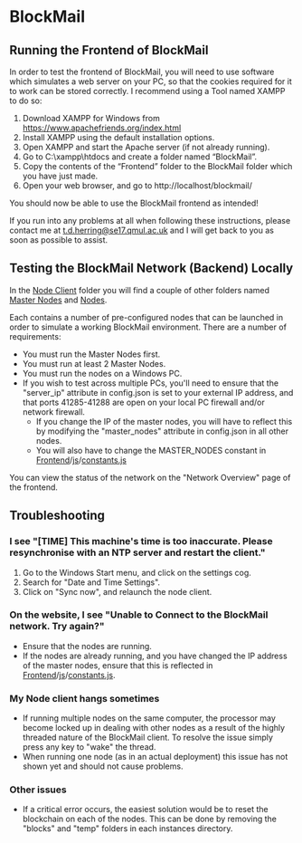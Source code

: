 # BlockMail

## Running the Frontend of BlockMail

In order to test the frontend of BlockMail, you will need to use software which simulates a web server on your PC, so that the cookies required for it to work can be stored correctly. I recommend using a Tool named XAMPP to do so:

1.	Download XAMPP for Windows from https://www.apachefriends.org/index.html
2.	Install XAMPP using the default installation options.
3.	Open XAMPP and start the Apache server (if not already running).
4.	Go to C:\xampp\htdocs and create a folder named “BlockMail”.
5.	Copy the contents of the “Frontend” folder to the BlockMail folder which you have just made.
6.	Open your web browser, and go to http://localhost/blockmail/

You should now be able to use the BlockMail frontend as intended!

If you run into any problems at all when following these instructions, please contact me at t.d.herring@se17.qmul.ac.uk and I will get back to you as soon as possible to assist.

## Testing the BlockMail Network (Backend) Locally

In the [Node Client](https://github.com/tdherring/BlockMail/tree/master/Node%20Client) folder you will find a couple of other folders named [Master Nodes](https://github.com/tdherring/BlockMail/tree/master/Node%20Client/Master%20Nodes) and [Nodes](https://github.com/tdherring/BlockMail/tree/master/Node%20Client/Nodes). 

Each contains a number of pre-configured nodes that can be launched in order to simulate a working BlockMail environment. There are a number of requirements:

* You must run the Master Nodes first.
* You must run at least 2 Master Nodes.
* You must run the nodes on a Windows PC.
* If you wish to test across multiple PCs, you'll need to ensure that the "server_ip" attribute in config.json is set to your external IP address, and that ports 41285-41288 are open on your local PC firewall and/or network firewall. 
  * If you change the IP of the master nodes, you will have to reflect this by modifying the "master_nodes" attribute in config.json in all other nodes.
  * You will also have to change the MASTER_NODES constant in [Frontend](https://github.com/tdherring/BlockMail/tree/development/Frontend)/[js](https://github.com/tdherring/BlockMail/tree/development/Frontend/js)/[constants.js](https://github.com/tdherring/BlockMail/blob/development/Frontend/js/constants.js)

You can view the status of the network on the "Network Overview" page of the frontend.

## Troubleshooting

### I see "[TIME] This machine's time is too inaccurate. Please resynchronise with an NTP server and restart the client."

1. Go to the Windows Start menu, and click on the settings cog.
2. Search for "Date and Time Settings".
3. Click on "Sync now", and relaunch the node client.

### On the website, I see "Unable to Connect to the BlockMail network. Try again?"

* Ensure that the nodes are running. 
* If the nodes are already running, and you have changed the IP address of the master nodes, ensure that this is reflected in [Frontend](https://github.com/tdherring/BlockMail/tree/development/Frontend)/[js](https://github.com/tdherring/BlockMail/tree/development/Frontend/js)/[constants.js](https://github.com/tdherring/BlockMail/blob/development/Frontend/js/constants.js).

### My Node client hangs sometimes

* If running multiple nodes on the same computer, the processor may become locked up in dealing with other nodes as a result of the highly threaded nature of the BlockMail client. To resolve the issue simply press any key to "wake" the thread.
* When running one node (as in an actual deployment) this issue has not shown yet and should not cause problems.

### Other issues

* If a critical error occurs, the easiest solution would be to reset the blockchain on each of the nodes. This can be done by removing the "blocks" and "temp" folders in each instances directory.